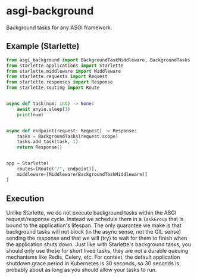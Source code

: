 # asgi-background

Background tasks for any ASGI framework.

## Example (Starlette)

```python
from asgi_background import BackgroundTaskMiddleware, BackgroundTasks
from starlette.applications import Starlette
from starlette.middleware import Middleware
from starlette.requests import Request
from starlette.responses import Response
from starlette.routing import Route


async def task(num: int) -> None:
    await anyio.sleep(1)
    print(num)


async def endpoint(request: Request) -> Response:
    tasks = BackgroundTasks(request.scope)
    tasks.add_task(task, 1)
    return Response()


app = Starlette(
    routes=[Route("/", endpoint)],
    middleware=[Middleware(BackgroundTaskMiddleware)]
)
```

## Execution

Unlike Starlette, we do not execute background tasks within the ASGI request/response cycle.
Instead we schedule them in a `TaskGroup` that is bound to the application's lifespan.
The only guarantee we make is that background tasks will not block (in the async sense, not the GIL sense) sending the response and that we will (try) to wait for them to finish when the application shuts down.
Just like with Starlette's background tasks, you should only use these for short lived tasks, they are not a durable queuing mechanisms like Redis, Celery, etc.
For context, the default application shutdown grace period in Kubernetes is 30 seconds, so 30 seconds is probably about as long as you should allow your tasks to run.
